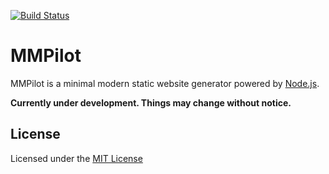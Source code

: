 [![Build Status](https://travis-ci.org/kunruch/mmpilot.svg?branch=master)](https://travis-ci.org/kunruch/mmpilot)

# MMPilot

MMPilot is a minimal modern static website generator powered by [Node.js](https://nodejs.org).

**Currently under development. Things may change without notice.**

## License

Licensed under the [MIT License](https://github.com/kunruch/mmpilot/blob/master/LICENSE.md)
